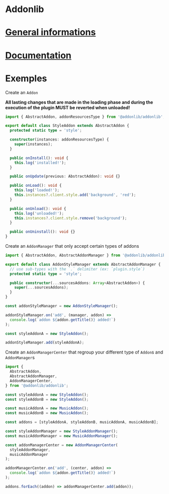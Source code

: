 # Addonlib

# [General informations](../README.md)

# [Documentation](modules.md)

# Exemples

Create an `Addon`

**All lasting changes that are made in the loading phase and during the execution of the plugin MUST be reverted when unloaded!**

```ts
import { AbstractAddon, addonResourcesType } from '@addonlib/addonlib';

export default class StyleAddon extends AbstractAddon {
  protected static type = 'style';

  constructor(instances: addonResourcesType) {
    super(instances);
  }

  public onInstall(): void {
    this.log('installed!');
  }

  public onUpdate(previous: AbstractAddon): void {}

  public onLoad(): void {
    this.log('loaded!');
    this.instances?.client.style.add('background', 'red');
  }

  public onUnload(): void {
    this.log('unloaded!');
    this.instances?.client.style.remove('background');
  }

  public onUninstall(): void {}
}
```

Create an `AddonManager` that only accept certain types of addons

```ts
import { AbstractAddon, AbstractAddonManager } from '@addonlib/addonlib';

export default class AddonStyleManager extends AbstractAddonManager {
  // use sub-types with the `.` delimiter (ex: `plugin.style`)
  protected static type = 'style';

  public constructor(...sourcesAddons: Array<AbstractAddon>) {
    super(...sourcesAddons);
  }
}

const addonStyleManager = new AddonStyleManager();

addonStyleManager.on('add', (manager, addon) =>
  console.log(`addon ${addon.getTitle()} added!`)
);

const styleAddonA = new StyleAddon();

addonStyleManager.add(styleAddonA);
```

Create an `AddonManagerCenter` that regroup your different type of `Addon`s and `AddonManager`s

```ts
import {
  AbstractAddon,
  AbstractAddonManager,
  AddonManagerCenter,
} from '@addonlib/addonlib';

const styleAddonA = new StyleAddon();
const styleAddonB = new StyleAddon();

const musicAddonA = new MusicAddon();
const musicAddonB = new MusicAddon();

const addons = [styleAddonA, styleAddonB, musicAddonA, musicAddonB];

const styleAddonManager = new StyleAddonManager();
const musicAddonManager = new MusicAddonManager();

const addonManagerCenter = new AddonManagerCenter(
  styleAddonManager,
  musicAddonManager
);

addonManagerCenter.on('add', (center, addon) =>
  console.log(`addon ${addon.getTitle()} added!`)
);

addons.forEach((addon) => addonManagerCenter.add(addon));
```
